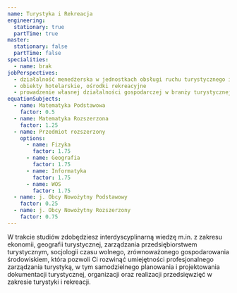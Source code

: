 ```yaml
---
name: Turystyka i Rekreacja
engineering:
  stationary: true
  partTime: true
master:
  stationary: false
  partTime: false
specialities:
  - name: brak
jobPerspectives:
  - działalność menedżerska w jednostkach obsługi ruchu turystycznego i rekreacji
  - obiekty hotelarskie, ośrodki rekreacyjne
  - prowadzenie własnej działalności gospodarczej w branży turystycznej i rekreacyjnej, a w szczególności biur turystycznych i gospodarstwagroturystycznych
equationSubjects:
  - name: Matematyka Podstawowa
    factor: 0.5
  - name: Matematyka Rozszerzona
    factor: 1.25
  - name: Przedmiot rozszerzony
    options:
      - name: Fizyka
        factor: 1.75
      - name: Geografia
        factor: 1.75
      - name: Informatyka
        factor: 1.75
      - name: WOS
        factor: 1.75
  - name: j. Obcy Nowożytny Podstawowy
    factor: 0.25
  - name: j. Obcy Nowożytny Rozszerzony
    factor: 0.75
---
```


W trakcie studiów zdobędziesz interdyscyplinarną wiedzę m.in. z zakresu ekonomii, geografii turystycznej, zarządzania przedsiębiorstwem turystycznym, socjologii czasu wolnego, zrównoważonego gospodarowania środowiskiem, która pozwoli Ci rozwinąć umiejętności profesjonalnego zarządzania turystyką, w tym samodzielnego planowania i projektowania dokumentacji turystycznej, organizacji oraz realizacji przedsięwzięć w zakresie turystyki i rekreacji.
